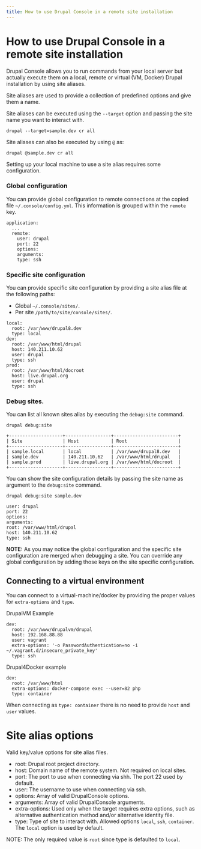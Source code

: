 ```yaml
---
title: How to use Drupal Console in a remote site installation
---
```

# How to use Drupal Console in a remote site installation

Drupal Console allows you to run commands from your local server but actually execute them on a local, remote or virtual (VM, Docker) Drupal installation by using site aliases.

Site aliases are used to provide a collection of predefined options and give them a name.

Site aliases can be executed using the `--target` option and passing the site name you want to interact with.  
```
drupal --target=sample.dev cr all
```

Site aliases can also be executed by using `@` as:
```
drupal @sample.dev cr all
```  

Setting up your local machine to use a site alias requires some configuration.

### Global configuration 
You can provide global configuration to remote connections at the copied file `~/.console/config.yml`. This information is grouped within the `remote` key.
```
application:
  ...
  remote:
    user: drupal
    port: 22
    options:
    arguments:
    type: ssh
```

### Specific site configuration
You can provide specific site configuration by providing a site alias file at the following paths:

* Global `~/.console/sites/`.
* Per site `/path/to/site/console/sites/`.

```
local:
  root: /var/www/drupal8.dev
  type: local
dev:
  root: /var/www/html/drupal
  host: 140.211.10.62
  user: drupal
  type: ssh
prod:
  root: /var/www/html/docroot
  host: live.drupal.org
  user: drupal
  type: ssh
```

### Debug sites.
You can list all known sites alias by executing the `debug:site` command.
```
drupal debug:site

+--------------------+-----------------+------------------------+
| Site               | Host            | Root                   |
+--------------------+-----------------+------------------------+
| sample.local       | local           | /var/www/drupal8.dev   |
| sample.dev         | 140.211.10.62   | /var/www/html/drupal   |
| sample.prod        | live.drupal.org | /var/www/html/docroot  |
+--------------------+-----------------+------------------------+
```

You can show the site configuration details by passing the site name as argument to the `debug:site` command. 
```
drupal debug:site sample.dev

user: drupal
port: 22
options:
arguments:
root: /var/www/html/drupal
host: 140.211.10.62
type: ssh
```

**NOTE:** As you may notice the global configuration and the specific site configuration are merged when debugging a site. You can override any global configuration by adding those keys on the site specific configuration.

## Connecting to a virtual environment
You can connect to a virtual-machine/docker by providing the proper values 
for `extra-options` and `type`.

DrupalVM Example
```
dev:
  root: /var/www/drupalvm/drupal
  host: 192.168.88.88
  user: vagrant
  extra-options: '-o PasswordAuthentication=no -i ~/.vagrant.d/insecure_private_key'
  type: ssh
```
Drupal4Docker example
```
dev:
  root: /var/www/html
  extra-options: docker-compose exec --user=82 php
  type: container
```
When connecting as `type: container` there is no need to provide `host` and `user` values.
 
# Site alias options
Valid key/value options for site alias files.
 
* root: Drupal root project directory.
* host: Domain name of the remote system. Not required on local sites.
* port: The port to use when connecting via shh. The port 22 used by default. 
* user: The username to use when connecting via ssh.
* options: Array of valid DrupalConsole options.
* arguments: Array of valid DrupalConsole arguments.
* extra-options: Used only when the target requires extra options, such as alternative authentication method and/or alternative identity file. 
* type: Type of site to interact with. Allowed options `local`, `ssh`, `container`. The `local` option is used by default.

NOTE: The only required value is `root` since type is defaulted to `local`.
